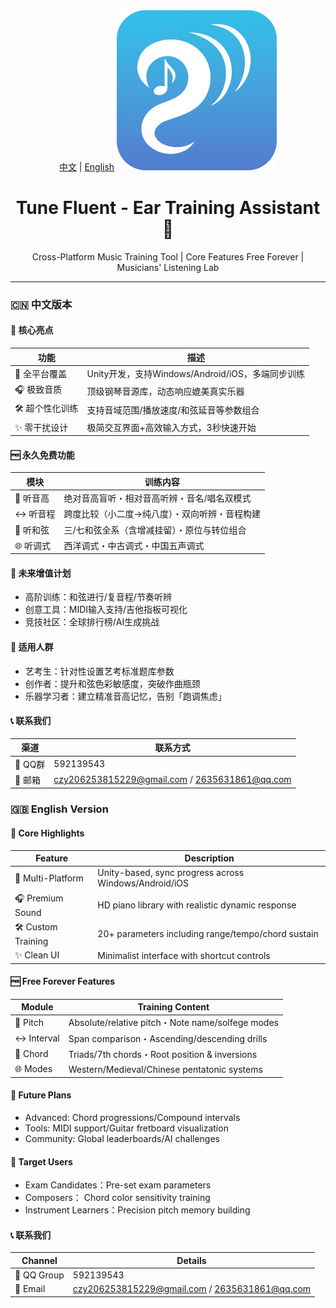 <div align="center">
  <a href="#中文">中文</a> | <a href="#english">English</a>
  <img src="https://github.com/Juqi-Li/TuneFluent-Support/blob/main/AppIcon.png"  width="256" height="256" alt="Tune Fluent Logo">
  
  # Tune Fluent - Ear Training Assistant 🎵
  
  Cross-Platform Music Training Tool | Core Features Free Forever | Musicians' Listening Lab
</div>

---

### <div id="中文"></div> 🇨🇳 中文版本

#### 🌟 核心亮点
| 功能 | 描述 |
|------|------|
| 📱 全平台覆盖 | Unity开发，支持Windows/Android/iOS，多端同步训练 |
| 🎧 极致音质 | 顶级钢琴音源库，动态响应媲美真实乐器 |
| 🛠️ 超个性化训练 | 支持音域范围/播放速度/和弦延音等参数组合 |
| ✨ 零干扰设计 | 极简交互界面+高效输入方式，3秒快速开始 |

#### 🆓 永久免费功能
| 模块 | 训练内容 |
|------|----------|
| 🎼 听音高 | 绝对音高盲听・相对音高听辨・音名/唱名双模式 |
| ↔️ 听音程 | 跨度比较（小二度→纯八度）・双向听辨・音程构建 |
| 🎹 听和弦 | 三/七和弦全系（含增减挂留）・原位与转位组合 |
| 🌐 听调式 | 西洋调式・中古调式・中国五声调式 |

#### 🚀 未来增值计划
+ 高阶训练：和弦进行/复音程/节奏听辨
+ 创意工具：MIDI输入支持/吉他指板可视化
+ 竞技社区：全球排行榜/AI生成挑战

#### 🎯 适用人群
+ 艺考生：针对性设置艺考标准题库参数
+ 创作者：提升和弦色彩敏感度，突破作曲瓶颈
+ 乐器学习者：建立精准音高记忆，告别「跑调焦虑」

#### 📞 联系我们
| 渠道 | 联系方式 |
|-----|-----|
| 🐧 QQ群 | 592139543 |
| 📧 邮箱	| czy206253815229@gmail.com / 2635631861@qq.com |


### <div id="english"></div> 🇬🇧 English Version

#### 🌟 Core Highlights
| Feature | Description |
|------|------|
| 📱 Multi-Platform | Unity-based, sync progress across Windows/Android/iOS |
| 🎧 Premium Sound | HD piano library with realistic dynamic response |
| 🛠️ Custom Training | 20+ parameters including range/tempo/chord sustain |
| ✨ Clean UI | Minimalist interface with shortcut controls |

#### 🆓 Free Forever Features
| Module | Training Content |
|------|----------|
| 🎼 Pitch | Absolute/relative pitch・Note name/solfege modes |
| ↔️ Interval | Span comparison・Ascending/descending drills |
| 🎹 Chord | Triads/7th chords・Root position & inversions |
| 🌐 Modes | Western/Medieval/Chinese pentatonic systems |

#### 🚀 Future Plans
+ Advanced: Chord progressions/Compound intervals
+ Tools: MIDI support/Guitar fretboard visualization
+ Community: Global leaderboards/AI challenges

#### 🎯 Target Users
+ Exam Candidates：Pre-set exam parameters
+ Composers：	Chord color sensitivity training
+ Instrument Learners：Precision pitch memory building

#### 📞 联系我们
| Channel | Details |
|-----|-----|
| 🐧 QQ Group | 592139543 |
| 📧 Email	| czy206253815229@gmail.com / 2635631861@qq.com |

